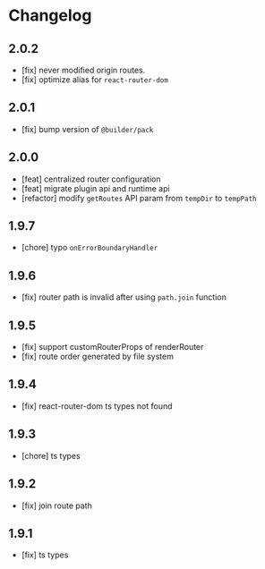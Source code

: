 # Changelog

## 2.0.2

- [fix] never modified origin routes.
- [fix] optimize alias for `react-router-dom`

## 2.0.1

- [fix] bump version of `@builder/pack`

## 2.0.0

- [feat] centralized router configuration
- [feat] migrate plugin api and runtime api
- [refactor]  modify `getRoutes` API param from `tempDir` to `tempPath`

## 1.9.7

- [chore] typo `onErrorBoundaryHandler`

## 1.9.6

- [fix] router path is invalid after using `path.join` function

## 1.9.5

- [fix] support customRouterProps of renderRouter
- [fix] route order generated by file system

## 1.9.4

- [fix] react-router-dom ts types not found

## 1.9.3

- [chore] ts types

## 1.9.2

- [fix] join route path

## 1.9.1

- [fix] ts types
